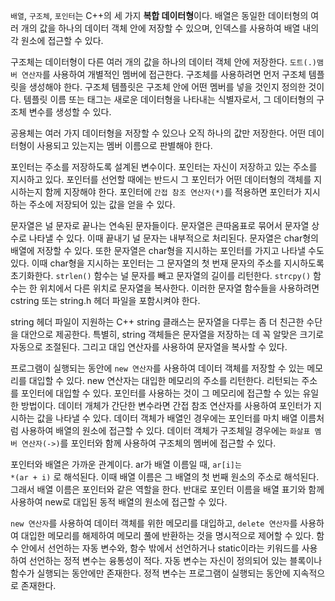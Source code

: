```배열```, ```구조체```, ```포인터```는 C++의 세 가지 **복합 데이터형**이다. 배열은 동일한 데이터형의 여러 개의 값을 하나의 데이터 객체 안에 저장할 수 있으며, 인덱스를 사용하여 배열 내의 각 원소에 접근할 수 있다.

구조체는 데이터형이 다른 여러 개의 값을 하나의 데이터 객체 안에 저장한다. ```도트(.)맴버 연산자```를 사용하여 개별적인 멤버에 접근한다. 구조체를 사용하려면 먼저 구조체 템플릿을 생성해야 한다. 구조체 템플릿은 구조체 안에 어떤 멤버를 넣을 것인지 정의한 것이다. 템플릿 이름 또는 태그는 새로운 데이터형을 나타내는 식별자로서, 그 데이터형의 구조체 변수를 생성할 수 있다.

공용체는 여러 가지 데이터형을 저장할 수 있으나 오직 하나의 값만 저장한다. 어떤 데이터형이 사용되고 있는지는 멤버 이름으로 판별해야 한다.

포인터는 주소를 저장하도록 설계된 변수이다. 포인터는 자신이 저장하고 있는 주소를 지시하고 있다. 포인터를 선언할 때에는 반드시 그 포인터가 어떤 데이터형의 객체를 지시하는지 함께 지장해야 한다. 포인터에 ```간접 참조 연산자(*)```를 적용하면 포인터가 지시하는 주소에 저장되어 있는 값을 얻을 수 있다. 

문자열은 널 문자로 끝나는 연속된 문자들이다. 문자열은 큰따옴표로 묶어서 문자열 상수로 나타낼 수 있다. 이때 끝내기 널 문자는 내부적으로 처리된다. 문자열은 char형의 배열에 저장할 수 있다. 또한 문자열은 char형을 지시하는 포인터를 가지고 나타낼 수도 있다. 이때 char형을 지시하는 포인터는 그 문자열의 첫 번재 문자의 주소를 지시하도록 초기화한다. ```strlen()``` 함수는 널 문자를 빼고 문자열의 길이를 리턴한다. ```strcpy()``` 함수는 한 위치에서 다른 위치로 문자열을 복사한다. 이러한 문자열 함수들을 사용하려면 cstring 또는 string.h 헤더 파일을 포함시켜야 한다.

string 헤더 파일이 지원하는 C++ string 클래스는 문자열을 다루는 좀 더 친근한 수단을 대안으로 제공한다. 특별히, string 객체들은 문자열을 저장하는 데 꼭 알맞은 크기로 자동으로 조절된다. 그리고 대입 연산자를 사용하여 문자열을 복사할 수 있다. 

프로그램이 실행되는 동안에 ```new 연산자```를 사용하여 데이터 객체를 저장할 수 있는 메모리를 대입할 수 있다. new 연산자는 대입한 메모리의 주소를 리턴한다. 리턴되는 주소를 포인터에 대입할 수 있다. 포인터를 사용하는 것이 그 메모리에 접근할 수 있는 유일한 방법이다. 데이터 개체가 간단한 변수라면 간접 참조 연산자를 사용하여 포인터가 지시하는 값을 나타낼 수 있다. 데이터 객체가 배열인 경우에는 포인터를 마치 배열 이름처럼 사용하여 배열의 원소에 접근할 수 있다. 데이터 객체가 구조체일 경우에는 ```화살표 멤버 연산자(->)```를 포인터와 함께 사용하여 구조체의 멤버에 접근할 수 있다. 

포인터와 배열은 가까운 관계이다. ar가 배열 이름일 때, 
<code>ar[i]는 *(ar + i)</code> 
로 해석된다. 이때 배열 이름은 그 배열의 첫 번째 원소의 주소로 해석된다. 그래서 배열 이름은 포인터와 같은 역할을 한다. 반대로 포인터 이름을 배열 표기와 함께 사용하여 new로 대입된 동적 배열의 원소에 접근할 수 있다. 

```new 연산자```를 사용하여 데이터 객체를 위한 메모리를 대입하고, ```delete 연산자```를 사용하여 대입한 메모리를 해제하여 메모리 풀에 반환하는 것을 명시적으로 제어할 수 있다. 함수 안에서 선언하는 자동 변수와, 함수 밖에서 선언하거나 static이라는 키워드를 사용하여 선언하는 정적 변수는 융통성이 적다. 자동 변수는 자신이 정의되어 있는 블록이나 함수가 실행되는 동안에만 존재한다. 정적 변수는 프로그램이 실행되는 동안에 지속적으로 존재한다. 